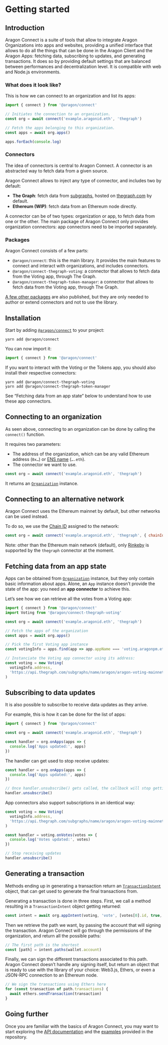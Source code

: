 # Getting started

## Introduction

Aragon Connect is a suite of tools that allow to integrate Aragon Organizations into apps and websites, providing a unified interface that allows to do all the things that can be done in the Aragon Client and the Aragon Apps: fetching data, subscribing to updates, and generating transactions. It does so by providing default settings that are balanced between performances and decentralization level. It is compatible with web and Node.js environments.

### What does it look like?

This is how we can connect to an organization and list its apps:

```javascript
import { connect } from '@aragon/connect'

// Initiates the connection to an organization.
const org = await connect('example.aragonid.eth', 'thegraph')

// Fetch the apps belonging to this organization.
const apps = await org.apps()

apps.forEach(console.log)
```

### Connectors

The idea of connectors is central to Aragon Connect. A connector is an abstracted way to fetch data from a given source.

Aragon Connect allows to inject any type of connector, and includes two by default:

* **The Graph**: fetch data from [subgraphs](https://thegraph.com/docs/introduction#how-the-graph-works), hosted on [thegraph.com](https://thegraph.com/) by default.
* **Ethereum \(WIP\)**: fetch data from an Ethereum node directly.

A connector can be of two types: organization or app, to fetch data from one or the other. The main package of Aragon Connect only provides organization connectors: app connectors need to be imported separately.

### Packages

Aragon Connect consists of a few parts:

* `@aragon/connect`: this is the main library. It provides the main features to connect and interact with organizations, and includes connectors.
* `@aragon/connect-thegraph-voting`: a connector that allows to fetch data from the Voting app, through The Graph.
* `@aragon/connect-thegraph-token-manager`: a connector that allows to fetch data from the Voting app, through The Graph.

[A few other packages](https://github.com/aragon/connect/tree/master/packages) are also published, but they are only needed to author or extend connectors and not to use the library.

## Installation

Start by adding [`@aragon/connect`](https://www.npmjs.com/package/@aragon/connect) to your project:

```text
yarn add @aragon/connect
```

You can now import it:

```javascript
import { connect } from '@aragon/connect'
```

If you want to interact with the Voting or the Tokens app, you should also install their respective connectors:

```text
yarn add @aragon/connect-thegraph-voting
yarn add @aragon/connect-thegraph-token-manager
```

See “Fetching data from an app state” below to understand how to use these app connectors.

## Connecting to an organization

As seen above, connecting to an organization can be done by calling the `connect()` function.

It requires two parameters:

* The address of the organization, which can be any valid Ethereum address \(`0x…`\) or [ENS name](https://ens.domains/) \(`….eth`\).
* The connector we want to use.

```javascript
const org = await connect('example.aragonid.eth', 'thegraph')
```

It returns an [`Organization`](https://github.com/aragon/connect/blob/master/docs/api/organization.md) instance.

## Connecting to an alternative network

Aragon Connect uses the Ethereum mainnet by default, but other networks can be used instead.

To do so, we use the [Chain ID](https://chainid.network/) assigned to the network:

```javascript
const org = await connect('example.aragonid.eth', 'thegraph', { chainId: 4 })
```

Note: other than the Ethereum main network \(default\), only [Rinkeby](https://docs.ethhub.io/using-ethereum/test-networks/#rinkeby) is supported by the `thegraph` connector at the moment.

## Fetching data from an app state

Apps can be obtained from [`Organization`](https://github.com/aragon/connect/blob/master/docs/api/organization.md) instance, but they only contain basic information about apps. Alone, an `App` instance doesn’t provide the state of the app: you need an **app connector** to achieve this.

Let’s see how we can retrieve all the votes from a Voting app:

```javascript
import { connect } from '@aragon/connect'
import Voting from '@aragon/connect-thegraph-voting'

const org = await connect('example.aragonid.eth', 'thegraph')

// Fetch the apps of the organization
const apps = await org.apps()

// Pick the first Voting app instance
const votingInfo = apps.find(app => app.appName === 'voting.aragonpm.eth')

// Instanciate the Voting app connector using its address:
const voting = new Voting(
  votingInfo.address,
  'https://api.thegraph.com/subgraphs/name/aragon/aragon-voting-mainnet'
)
```

## Subscribing to data updates

It is also possible to subscribe to receive data updates as they arrive.

For example, this is how it can be done for the list of apps:

```javascript
import { connect } from '@aragon/connect'

const org = await connect('example.aragonid.eth', 'thegraph')

const handler = org.onApps(apps => {
  console.log('Apps updated:', apps)
})
```

The handler can get used to stop receive updates:

```javascript
const handler = org.onApps(apps => {
  console.log('Apps updated:', apps)
})

// Once handler.unsubscribe() gets called, the callback will stop getting called.
handler.unsubscribe()
```

App connectors also support subscriptions in an identical way:

```javascript
const voting = new Voting(
  votingInfo.address,
  'https://api.thegraph.com/subgraphs/name/aragon/aragon-voting-mainnet'
)

const handler = voting.onVotes(votes => {
  console.log('Votes updated:', votes)
})

// Stop receiving updates
handler.unsubscribe()
```

## Generating a transaction

Methods ending up in generating a transaction return an [`TransactionIntent`](https://github.com/aragon/connect/blob/master/docs/api/transaction-intent.md) object, that can get used to generate the final transactions from.

Generating a transaction is done in three steps. First, we call a method resulting in a `TransactionIntent` object getting returned:

```javascript
const intent = await org.appIntent(voting, 'vote', [votes[0].id, true, true])
```

Then we retrieve the path we want, by passing the account that will signing the transaction. Aragon Connect will go through the permissions of the organization, and return all the possible paths:

```javascript
// The first path is the shortest
const [path] = intent.paths(wallet.account)
```

Finally, we can sign the different transactions associated to this path. Aragon Connect doesn’t handle any signing itself, but return an object that is ready to use with the library of your choice: Web3.js, Ethers, or even a JSON-RPC connection to an Ethereum node.

```javascript
// We sign the transactions using Ethers here
for (const transaction of path.transactions) {
  await ethers.sendTransaction(transaction)
}
```

## Going further

Once you are familiar with the basics of Aragon Connect, you may want to start exploring the [API documentation](https://github.com/aragon/connect#documentation) and the [examples](https://github.com/aragon/connect/tree/master/examples) provided in the repository.

